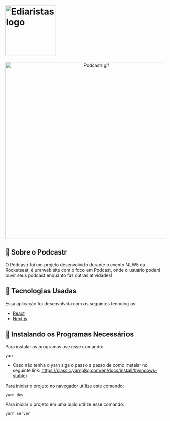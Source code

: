 # <img src="public/img/logos/logo.svg" alt="Ediaristas logo" width="160px"/>

<center ><img src="github/Podcastr.gif" alt="Podcastr gif" width="560px"/></center>

  ## 📒 Sobre o Podcastr
  O Podcastr foi um projeto desenvolvido durante o evento NLW5 da Rocketseat, é
  um web site com o foco em Podcast, onde o usuário poderá ouvir seus podcast 
  enquanto faz outras atividades!
  
  ## 🌟 Tecnologias Usadas
  Essa aplicação foi desenvolvida com as seguintes tecnologias:
  
  - [React](https://reactjs.org/)
  - [Next.js](https://nextjs.org/)

  ## 💾 Instalando os Programas Necessários
  Para instalar os programas use esse comando:
  ```
  yarn
  ```
  - Caso não tenha o yarn siga o passo a passo de como instalar no seguinte link: https://classic.yarnpkg.com/en/docs/install/#windows-stable)

  Para iniciar o projeto no navegador utilize este comando:
  ```
  yarn dev
  ```
  Para iniciar o projeto em uma build utilize esse comando:
  ```
  yarn server
  ```
